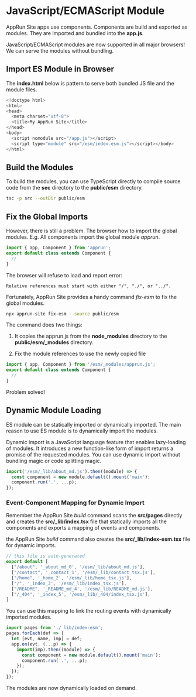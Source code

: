 # JavaScript/ECMAScript Module

AppRun Site apps use components. Components are build and exported as modules. They are imported and bundled into the **app.js**.

JavaScript/ECMAScript modules are now supported in all major browsers! We can serve the modules without bundling.

## Import ES Module in Browser

The **index.html** below is pattern to serve both bundled JS file and the module files.

```javascript
<!doctype html>
<html>
<head>
  <meta charset="utf-8">
  <title>My AppRun Site</title>
</head>
<body>
  <script nomodule src="/app.js"></script>
  <script type="module" src="/esm/index.esm.js"></script></body>
</html>
```

## Build the Modules

To build the modules, you can use TypeScript directly to compile source code from the **sec** directory to the **public/esm** directory.

```sh
tsc -p src --outDir public/esm
```

## Fix the Global Imports

However, there is still a problem. The browser how to import the global modules. E.g. All components import the global module _apprun_.

```javascript
import { app, Component } from 'apprun';
export default class extends Component {
  //
}
```

The browser will refuse to load and report error:
```
Relative references must start with either "/", "./", or "../".
```

Fortunately, AppRun Site provides a handy command _fix-esm_ to fix the global modules.

```sh
npx apprun-site fix-esm --source public/esm
```
The command does two things:

1. It copies the apprun.js from the **node_modules** directory to the **public/esm/_modules** directory.

2. Fix the module references to use the newly copied file

```javascript
import { app, Component } from '/esm/_modules/apprun.js';
export default class extends Component {
  //
}
```

Problem solved!

## Dynamic Module Loading

ES module can be statically imported or dynamically imported. The main reason to use ES module is to dynamically import the modules.

Dynamic import is a JavaScript language feature that enables lazy-loading of modules. It introduces a new function-like form of import returns a promise of the requested modules. You can use dynamic import without bundling magic or code splitting magic.

```javascript
import('/esm/_lib/about_md.js').then((module) => {
  const component = new module.default().mount('main');
  component.run('.', ...p);
});

```

### Event-Component Mapping for Dynamic Import

Remember the AppRun Site _build_ command scans the **src/pages** directly and creates the **src/_lib/index.tsx** file that statically imports all the components and exports a mapping of events and components.

the AppRun Site _build_ command also creates the **src/_lib/index-esm.tsx** file for dynamic imports.

```javascript
// this file is auto-generated
export default [
  ["/about", '_about_md_0', '/esm/_lib/about_md.js'],
  ["/contact", '_contact_1', '/esm/_lib/contact_tsx.js'],
  ["/home", '_home_2', '/esm/_lib/home_tsx.js'],
  ["/", '_index_3', '/esm/_lib/index_tsx.js'],
  ["/README", '_README_md_4', '/esm/_lib/README_md.js'],
  ["/_404", '_index_5', '/esm/_lib/_404/index_tsx.js'],
]
```

You can use this mapping to link the routing events with dynamically imported modules.

```javascript
import pages from './_lib/index-esm';
pages.forEach(def => {
  let [evt, name, imp] = def;
  app.on(evt, (...p) => {
    import(imp).then((module) => {
      const component = new module.default().mount('main');
      component.run('.', ...p);
    });
  });
});
```

The modules are now dynamically loaded on demand.

